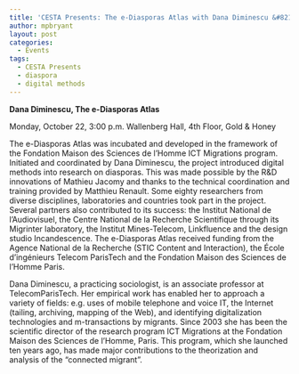 ```yaml
---
title: 'CESTA Presents: The e-Diasporas Atlas with Dana Diminescu &#8211; Oct. 22nd'
author: mpbryant
layout: post
categories:
  - Events
tags:
  - CESTA Presents
  - diaspora
  - digital methods
---
```

**Dana Diminescu, The e-Diasporas Atlas**

Monday, October 22, 3:00 p.m.
Wallenberg Hall, 4th Floor, Gold & Honey

The e-Diasporas Atlas was incubated and developed in the framework of the Fondation Maison des Sciences de l’Homme ICT Migrations program. Initiated and coordinated by Dana Diminescu, the project introduced digital methods into research on diasporas. This was made possible by the R&D innovations of Mathieu Jacomy and thanks to the technical coordination and training provided by Matthieu Renault. Some eighty researchers from diverse disciplines, laboratories and countries took part in the project. Several partners also contributed to its success: the Institut National de l&#8217;Audiovisuel, the Centre National de la Recherche Scientifique through its Migrinter laboratory, the Institut Mines-Telecom, Linkfluence and the design studio Incandescence. The e-Diasporas Atlas received funding from the Agence National de la Recherche (STIC Content and Interaction), the École d&#8217;ingénieurs Telecom ParisTech and the Fondation Maison des Sciences de l’Homme Paris.

Dana Diminescu, a practicing sociologist, is an associate professor at TelecomParisTech. Her empirical work has enabled her to approach a variety of fields: e.g. uses of mobile telephone and voice IT, the Internet (tailing, archiving, mapping of the Web), and identifying digitalization technologies and m-transactions by migrants. Since 2003 she has been the scientific director of the research program ICT Migrations at the Fondation Maison des Sciences de l’Homme, Paris. This program, which she launched ten years ago, has made major contributions to the theorization and analysis of the “connected migrant”.
